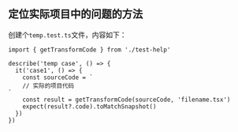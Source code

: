 ## 定位实际项目中的问题的方法

创建个`temp.test.ts`文件，内容如下：

```tsx
import { getTransformCode } from './test-help'

describe('temp case', () => {
  it('case1', () => {
    const sourceCode = `
    // 实际的项目代码
`
    const result = getTransformCode(sourceCode, 'filename.tsx')
    expect(result?.code).toMatchSnapshot()
  })
})
```
